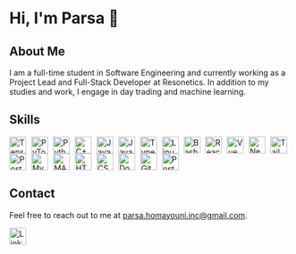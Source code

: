 <h1>Hi, I'm Parsa 👋</h1>

<h2>About Me</h2>
<p>
    I am a full-time student in Software Engineering and currently working as a Project Lead and Full-Stack Developer at Resonetics. In addition to my studies and work, I engage in day trading and machine learning.
</p>

<h2>Skills</h2>
<p>
    <a href="https://www.tensorflow.org/"><img src="https://cdn.jsdelivr.net/gh/devicons/devicon/icons/tensorflow/tensorflow-original.svg" width="30" style="vertical-align: middle; margin-right: 5px;" alt="TensorFlow" /></a>
    <a href="https://pytorch.org/"><img src="https://cdn.jsdelivr.net/gh/devicons/devicon/icons/pytorch/pytorch-original.svg" width="30" style="vertical-align: middle; margin-right: 5px;" alt="PyTorch" /></a>
    <a href="https://www.python.org/"><img src="https://cdn.jsdelivr.net/gh/devicons/devicon/icons/python/python-original.svg" width="30" style="vertical-align: middle; margin-right: 5px;" alt="Python" /></a>
    <a href="https://isocpp.org/"><img src="https://cdn.jsdelivr.net/gh/devicons/devicon/icons/cplusplus/cplusplus-original.svg" width="30" style="vertical-align: middle; margin-right: 5px;" alt="C++" /></a>
    <a href="https://www.java.com/"><img src="https://cdn.jsdelivr.net/gh/devicons/devicon/icons/java/java-original.svg" width="30" style="vertical-align: middle; margin-right: 5px;" alt="Java" /></a>
    <a href="https://www.javascript.com/"><img src="https://cdn.jsdelivr.net/gh/devicons/devicon/icons/javascript/javascript-original.svg" width="30" style="vertical-align: middle; margin-right: 5px;" alt="JavaScript" /></a>
    <a href="https://www.typescriptlang.org/"><img src="https://cdn.jsdelivr.net/gh/devicons/devicon/icons/typescript/typescript-original.svg" width="30" style="vertical-align: middle; margin-right: 5px;" alt="TypeScript" /></a>
    <a href="https://www.raspberrypi.com/documentation/computers/linux.html"><img src="https://cdn.jsdelivr.net/gh/devicons/devicon/icons/linux/linux-original.svg" width="30" style="vertical-align: middle; margin-right: 5px;" alt="Linux" /></a>
    <a href="https://www.bash.org/"><img src="https://cdn.jsdelivr.net/gh/devicons/devicon/icons/bash/bash-original.svg" width="30" style="vertical-align: middle; margin-right: 5px;" alt="Bash" /></a>
    <a href="https://reactjs.org/"><img src="https://cdn.jsdelivr.net/gh/devicons/devicon/icons/react/react-original.svg" width="30" style="vertical-align: middle; margin-right: 5px;" alt="React" /></a>
    <a href="https://vuejs.org/"><img src="https://cdn.jsdelivr.net/gh/devicons/devicon/icons/vuejs/vuejs-original.svg" width="30" style="vertical-align: middle; margin-right: 5px;" alt="Vue" /></a>
    <a href="https://nextjs.org/"><img src="https://cdn.jsdelivr.net/gh/devicons/devicon/icons/nextjs/nextjs-original.svg" width="30" style="vertical-align: middle; margin-right: 5px;" alt="Next.js" /></a>
    <a href="https://tailwindcss.com/"><img src="https://cdn.jsdelivr.net/gh/devicons/devicon/icons/tailwindcss/tailwindcss-original.svg" width="30" style="vertical-align: middle; margin-right: 5px;" alt="Tailwind CSS" /></a>
    <a href="https://www.postgresql.org/"><img src="https://cdn.jsdelivr.net/gh/devicons/devicon/icons/postgresql/postgresql-original.svg" width="30" style="vertical-align: middle; margin-right: 5px;" alt="PostgreSQL" /></a>
    <a href="https://www.mysql.com/"><img src="https://cdn.jsdelivr.net/gh/devicons/devicon/icons/mysql/mysql-original.svg" width="30" style="vertical-align: middle; margin-right: 5px;" alt="MySQL" /></a>
    <a href="https://www.mathworks.com/products/matlab.html"><img src="https://cdn.jsdelivr.net/gh/devicons/devicon/icons/matlab/matlab-original.svg" width="30" style="vertical-align: middle; margin-right: 5px;" alt="MATLAB" /></a>
    <a href="https://developer.mozilla.org/en-US/docs/Web/HTML"><img src="https://cdn.jsdelivr.net/gh/devicons/devicon/icons/html5/html5-original.svg" width="30" style="vertical-align: middle; margin-right: 5px;" alt="HTML" /></a>
    <a href="https://developer.mozilla.org/en-US/docs/Web/CSS"><img src="https://cdn.jsdelivr.net/gh/devicons/devicon/icons/css3/css3-original.svg" width="30" style="vertical-align: middle; margin-right: 5px;" alt="CSS" /></a>
    <a href="https://www.docker.com/"><img src="https://cdn.jsdelivr.net/gh/devicons/devicon/icons/docker/docker-original.svg" width="30" style="vertical-align: middle; margin-right: 5px;" alt="Docker" /></a>
    <a href="https://git-scm.com/"><img src="https://cdn.jsdelivr.net/gh/devicons/devicon/icons/git/git-original.svg" width="30" style="vertical-align: middle; margin-right: 5px;" alt="Git" /></a>
    <a href="https://www.postman.com/"><img src="https://cdn.jsdelivr.net/gh/devicons/devicon/icons/postman/postman-original.svg" width="30" style="vertical-align: middle; margin-right: 5px;" alt="Postman" /></a>
</p>

<h2>Contact</h2>
<p>Feel free to reach out to me at <a href="mailto:parsa.homayouni.inc@gmail.com">parsa.homayouni.inc@gmail.com</a>.</p>
<p>
    <a href="https://www.linkedin.com/in/parsa-homayouni-qc/" target="_blank">
        <img src="https://cdn.jsdelivr.net/gh/devicons/devicon/icons/linkedin/linkedin-original.svg" width="30" alt="LinkedIn" />
    </a>
</p>
